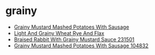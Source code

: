# grainy

 * [Grainy Mustard Mashed Potatoes With Sausage](../../index/g/grainy-mustard-mashed-potatoes-with-sausage-104832.json)
 * [Light And Grainy Wheat Rye And Flax](../../index/l/light-and-grainy-wheat-rye-and-flax.json)
 * [Braised Rabbit With Grainy Mustard Sauce 231501](../../index/b/braised-rabbit-with-grainy-mustard-sauce-231501.json)
 * [Grainy Mustard Mashed Potatoes With Sausage 104832](../../index/g/grainy-mustard-mashed-potatoes-with-sausage-104832.json)
